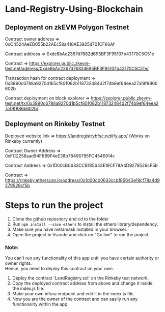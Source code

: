 # Land-Registry-Using-Blockchain

## Deployment on zkEVM Polygon Testnet
Contract owner address => 0xC4524AeED055b22AEc58a410AE3925d701CF66Af   

Contract address => 0xde8bAc2367d7682d695BF3F95107b43170C5C51e   

Contract => https://explorer.public.zkevm-test.net/address/0xde8bAc2367d7682d695BF3F95107b43170C5C51e/   

Transaction hash for contract deployment => 0x3990c6788a9270d1b5cf801082b118732484d2f74b9ef64eea27a19f886b602b  

Contract deployment on block explorer => https://explorer.public.zkevm-test.net/tx/0x3990c6788a9270d1b5cf801082b118732484d2f74b9ef64eea27a19f886b602b/   

## Deployment on Rinkeby Testnet
Deployed website link => https://landregistrybfsc.netlify.app/ (Works on Rinkeby currently)  

Contract Owner Address => 0xFC2258aad94F889F4eE38b78490795FC4546914c  

Contract Address => 0x1D00cB0633CCB185643E19CF78A4D9279526cF5b  

Contract => https://rinkeby.etherscan.io/address/0x1d00cb0633ccb185643e19cf78a4d9279526cf5b  

# Steps to run the project

1. Clone the github repository and cd to the folder
2. Run `npm install --save ethers` to install the ethers library/dependency.
3. Make sure you have metamask installed in your browser.
4. Open the project in Vscode and click on "Go live" to run the project.

### Note: 
You can't run any functionality of this app until you have certain authority or owner rights.   
Hence, you need to deploy this contract on your own.  
1. Deploy the contract 'LandRegistry.sol' on the Rinkeby test network.
2. Copy the deployed contract address from above and change it inside the index.js file.
3. Make your own infura endpoint and edit it in the index.js file.
4. Now you are the owner of the contract and can easily run any functionality within the app.
